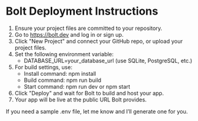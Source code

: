 # Bolt Deployment Instructions

1. Ensure your project files are committed to your repository.
2. Go to https://bolt.dev and log in or sign up.
3. Click "New Project" and connect your GitHub repo, or upload your project files.
4. Set the following environment variable:
   - DATABASE_URL=your_database_url (use SQLite, PostgreSQL, etc.)
5. For build settings, use:
   - Install command: npm install
   - Build command: npm run build
   - Start command: npm run dev or npm start
6. Click "Deploy" and wait for Bolt to build and host your app.
7. Your app will be live at the public URL Bolt provides.

If you need a sample .env file, let me know and I’ll generate one for you.